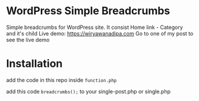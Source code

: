 # WordPress Simple Breadcrumbs
Simple breadcrumbs for WordPress site. It consist Home link - Category and it's child
Live demo: https://wiryawanadipa.com
Go to one of my post to see the live demo

# Installation
add the code in this repo inside `function.php`

add this code `breadcrumbs();` to your single-post.php or single.php
